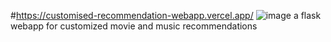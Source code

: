 #https://customised-recommendation-webapp.vercel.app/
![image](https://user-images.githubusercontent.com/58982512/235493177-a00f46d6-ec7d-4f7b-92c4-f4869398d560.png)
a flask webapp for customized movie and music recommendations
